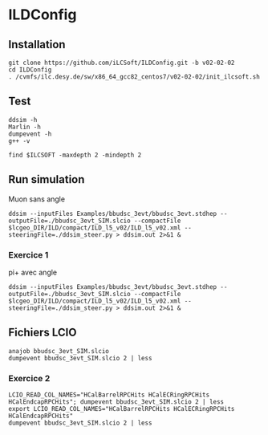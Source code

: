 # ILDConfig

## Installation
```
git clone https://github.com/iLCSoft/ILDConfig.git -b v02-02-02
cd ILDConfig
. /cvmfs/ilc.desy.de/sw/x86_64_gcc82_centos7/v02-02-02/init_ilcsoft.sh
```

## Test 
```
ddsim -h
Marlin -h
dumpevent -h 
g++ -v

find $ILCSOFT -maxdepth 2 -mindepth 2
```

## Run simulation
Muon sans angle
```
ddsim --inputFiles Examples/bbudsc_3evt/bbudsc_3evt.stdhep --outputFile=./bbudsc_3evt_SIM.slcio --compactFile $lcgeo_DIR/ILD/compact/ILD_l5_v02/ILD_l5_v02.xml --steeringFile=./ddsim_steer.py > ddsim.out 2>&1 &    
```

### Exercice 1
pi+ avec angle
```
ddsim --inputFiles Examples/bbudsc_3evt/bbudsc_3evt.stdhep --outputFile=./bbudsc_3evt_SIM.slcio --compactFile $lcgeo_DIR/ILD/compact/ILD_l5_v02/ILD_l5_v02.xml --steeringFile=./ddsim_steer.py > ddsim.out 2>&1 &    
```

## Fichiers LCIO
```
anajob bbudsc_3evt_SIM.slcio
dumpevent bbudsc_3evt_SIM.slcio 2 | less
```

### Exercice 2
``` 
LCIO_READ_COL_NAMES="HCalBarrelRPCHits HCalECRingRPCHits HCalEndcapRPCHits"; dumpevent bbudsc_3evt_SIM.slcio 2 | less
export LCIO_READ_COL_NAMES="HCalBarrelRPCHits HCalECRingRPCHits HCalEndcapRPCHits"
dumpevent bbudsc_3evt_SIM.slcio 2 | less
```



